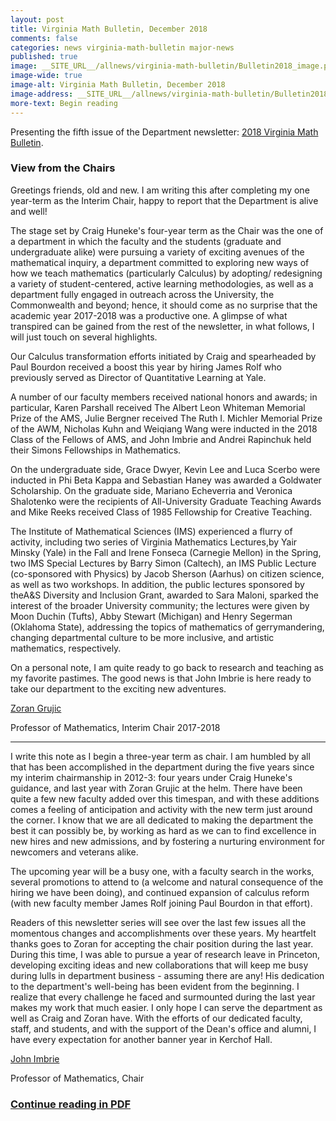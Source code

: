 ```yaml
---
layout: post
title: Virginia Math Bulletin, December 2018
comments: false
categories: news virginia-math-bulletin major-news
published: true
image: __SITE_URL__/allnews/virginia-math-bulletin/Bulletin2018_image.png
image-wide: true
image-alt: Virginia Math Bulletin, December 2018
image-address: __SITE_URL__/allnews/virginia-math-bulletin/Bulletin2018.pdf
more-text: Begin reading
---
```


Presenting the fifth issue of the Department newsletter: [2018 Virginia Math Bulletin]({{site.url}}/allnews/virginia-math-bulletin/Bulletin2018.pdf).

<!--more-->

<h3 class="mt-5 mb-3">View from the Chairs</h3>

Greetings friends, old and new. I am writing this after completing my one year-term as the Interim Chair, happy to report that the Department is alive and well!

The stage set by Craig Huneke's four-year term as the Chair was the one of a department in which the faculty and the students (graduate and undergraduate alike) were pursuing a variety of exciting avenues of the mathematical inquiry, a department committed to exploring new ways of how we teach mathematics (particularly Calculus) by adopting/ redesigning a variety of student-centered, active learning methodologies, as well as a department fully engaged in outreach across the University, the Commonwealth and beyond; hence, it should come as no surprise that the academic year 2017-2018 was a productive one. A glimpse of what transpired can be gained from the rest of the newsletter, in what follows, I will just touch on several highlights.

Our Calculus transformation efforts initiated by Craig and spearheaded by Paul Bourdon received a boost this year by hiring James Rolf who previously served as Director of Quantitative Learning at Yale.

A number of our faculty members received national honors and awards; in particular, Karen Parshall received The Albert Leon Whiteman Memorial Prize of the AMS, Julie Bergner received The Ruth I. Michler Memorial Prize of the AWM, Nicholas Kuhn and Weiqiang Wang were inducted in the 2018 Class of the Fellows of AMS, and John Imbrie and Andrei Rapinchuk held their Simons Fellowships in Mathematics.

On the undergraduate side, Grace Dwyer, Kevin Lee and Luca Scerbo were inducted in Phi Beta Kappa and Sebastian Haney was awarded a Goldwater Scholarship. On the graduate side, Mariano Echeverria and Veronica Shalotenko were the recipients of All-University Graduate Teaching Awards and Mike Reeks received Class of 1985 Fellowship for Creative Teaching.

The Institute of Mathematical Sciences (IMS) experienced a flurry of activity, including two series of Virginia Mathematics Lectures,by Yair Minsky (Yale) in the Fall and Irene Fonseca (Carnegie Mellon) in the Spring, two IMS Special Lectures by Barry Simon (Caltech), an IMS Public Lecture (co-sponsored with Physics) by Jacob Sherson (Aarhus) on citizen science, as well as two workshops. In addition, the public lectures sponsored by theA&S Diversity and Inclusion Grant, awarded to Sara Maloni, sparked the interest of the broader University community; the lectures were given by Moon Duchin (Tufts), Abby Stewart (Michigan) and Henry Segerman (Oklahoma State), addressing the topics of mathematics of gerrymandering, changing departmental culture to be more inclusive, and artistic mathematics, respectively.

On a personal note, I am quite ready to go back to research and teaching as my favorite pastimes. The good news is that John Imbrie is here ready to take our department to the exciting new adventures.


[Zoran Grujic]({{site.url}}/people/zg7c/)

Professor of Mathematics, Interim Chair 2017-2018

---

I write this note as I begin a three-year term as chair. I am humbled by all that has been accomplished in the department during the five years since my interim chairmanship in 2012-3: four years under Craig Huneke's guidance, and last year with Zoran Grujic at the helm. There have been quite a few new faculty added over this timespan, and with these additions comes a feeling of anticipation and activity with the new term just around the corner. I know that we are all dedicated to making the department the best it can possibly be, by working as hard as we can to find excellence in new hires and new admissions, and by fostering a nurturing environment for newcomers and veterans alike.

The upcoming year will be a busy one, with a faculty search in the works, several promotions to attend to (a welcome and natural consequence of the hiring we have been doing), and continued expansion of calculus reform (with new faculty member James Rolf joining Paul Bourdon in that effort).

Readers of this newsletter series will see over the last few issues all the momentous changes and accomplishments over these years. My heartfelt thanks goes to Zoran for accepting the chair position during the last year. During this time, I was able to pursue a year of research leave in Princeton, developing exciting ideas and new collaborations that will keep me busy during lulls in department business - assuming there are any! His dedication to the department's well-being has been evident from the beginning. I realize that every challenge he faced and surmounted during the last year makes my work that much easier. I only hope I can serve the department as well as Craig and Zoran have. With the efforts of our dedicated faculty, staff, and students, and with the support of the Dean's office and alumni, I have every expectation for another banner year in Kerchof Hall.

[John Imbrie]({{site.url}}/people/ji2k/)

Professor of Mathematics, Chair

### [Continue reading in PDF]({{site.url}}/allnews/virginia-math-bulletin/Bulletin2018.pdf)
